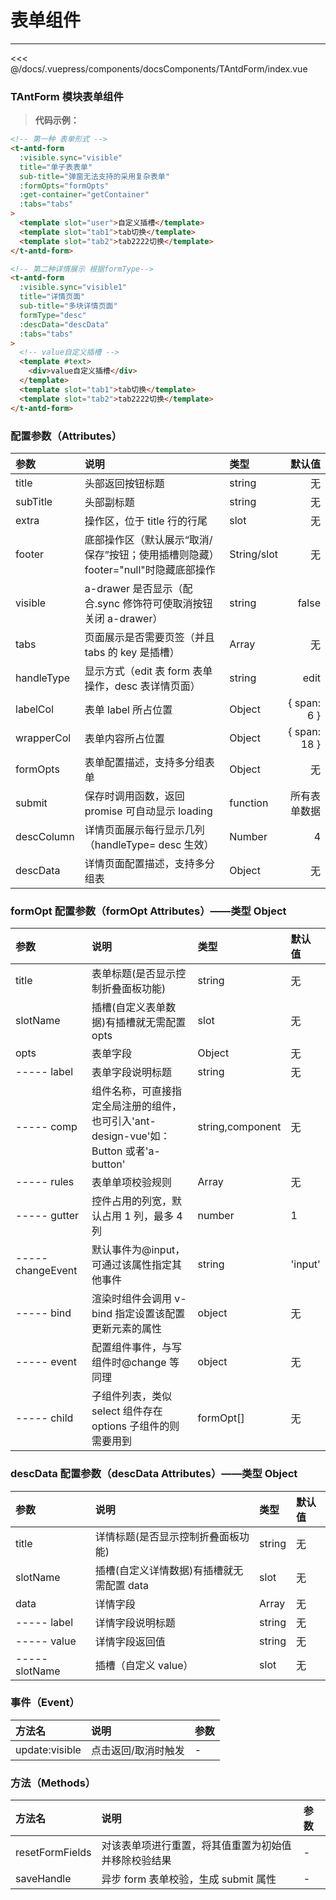 # 表单组件

---

<common-code-format>
  <docsComponents-TAntdForm-index slot="source"></docsComponents-TAntdForm-index>
  <<< @/docs/.vuepress/components/docsComponents/TAntdForm/index.vue
</common-code-format>

### TAntForm 模块表单组件

> **代码示例：**

```html
<!-- 第一种 表单形式 -->
<t-antd-form
  :visible.sync="visible"
  title="单子表表单"
  sub-title="弹窗无法支持的采用复杂表单"
  :formOpts="formOpts"
  :get-container="getContainer"
  :tabs="tabs"
>
  <template slot="user">自定义插槽</template>
  <template slot="tab1">tab切换</template>
  <template slot="tab2">tab2222切换</template>
</t-antd-form>

<!-- 第二种详情展示 根据formType-->
<t-antd-form
  :visible.sync="visible1"
  title="详情页面"
  sub-title="多块详情页面"
  formType="desc"
  :descData="descData"
  :tabs="tabs"
>
  <!-- value自定义插槽 -->
  <template #text>
    <div>value自定义插槽</div>
  </template>
  <template slot="tab1">tab切换</template>
  <template slot="tab2">tab2222切换</template>
</t-antd-form>
```

### 配置参数（Attributes）

| 参数       | 说明                                                                             | 类型        |       默认值 |
| :--------- | :------------------------------------------------------------------------------- | :---------- | -----------: |
| title      | 头部返回按钮标题                                                                 | string      |           无 |
| subTitle   | 头部副标题                                                                       | string      |           无 |
| extra      | 操作区，位于 title 行的行尾                                                      | slot        |           无 |
| footer     | 底部操作区（默认展示“取消/保存”按钮；使用插槽则隐藏）footer="null"时隐藏底部操作 | String/slot |           无 |
| visible    | a-drawer 是否显示（配合.sync 修饰符可使取消按钮关闭 a-drawer）                   | string      |        false |
| tabs       | 页面展示是否需要页签（并且 tabs 的 key 是插槽）                                  | Array       |           无 |
| handleType | 显示方式（edit 表 form 表单操作，desc 表详情页面）                               | string      |         edit |
| labelCol   | 表单 label 所占位置                                                              | Object      |  { span: 6 } |
| wrapperCol | 表单内容所占位置                                                                 | Object      | { span: 18 } |
| formOpts   | 表单配置描述，支持多分组表单                                                     | Object      |           无 |
| submit     | 保存时调用函数，返回 promise 可自动显示 loading                                  | function    | 所有表单数据 |
| descColumn | 详情页面展示每行显示几列（handleType= desc 生效）                                | Number      |            4 |
| descData   | 详情页面配置描述，支持多分组表                                                   | Object      |           无 |

### formOpt 配置参数（formOpt Attributes）——类型 Object

| 参数              | 说明                                                                                  | 类型             | 默认值  |
| :---------------- | :------------------------------------------------------------------------------------ | :--------------- | :------ |
| title             | 表单标题(是否显示控制折叠面板功能)                                                    | string           | 无      |
| slotName          | 插槽(自定义表单数据)有插槽就无需配置 opts                                             | slot             | 无      |
| opts              | 表单字段                                                                              | Object           | 无      |
| ----- label       | 表单字段说明标题                                                                      | string           | 无      |
| ----- comp        | 组件名称，可直接指定全局注册的组件，也可引入'ant-design-vue'如：Button 或者'a-button' | string,component | 无      |
| ----- rules       | 表单单项校验规则                                                                      | Array            | 无      |
| ----- gutter      | 控件占用的列宽，默认占用 1 列，最多 4 列                                              | number           | 1       |
| ----- changeEvent | 默认事件为@input，可通过该属性指定其他事件                                            | string           | 'input' |
| ----- bind        | 渲染时组件会调用 v-bind 指定设置该配置更新元素的属性                                  | object           | 无      |
| ----- event       | 配置组件事件，与写组件时@change 等同理                                                | object           | 无      |
| ----- child       | 子组件列表，类似 select 组件存在 options 子组件的则需要用到                           | formOpt[]        | 无      |

### descData 配置参数（descData Attributes）——类型 Object

| 参数           | 说明                                      | 类型   | 默认值 |
| :------------- | :---------------------------------------- | :----- | :----- |
| title          | 详情标题(是否显示控制折叠面板功能)        | string | 无     |
| slotName       | 插槽(自定义详情数据)有插槽就无需配置 data | slot   | 无     |
| data           | 详情字段                                  | Array  | 无     |
| ----- label    | 详情字段说明标题                          | string | 无     |
| ----- value    | 详情字段返回值                            | string | 无     |
| ----- slotName | 插槽（自定义 value）                      | slot   | 无     |

### 事件（Event）

| 方法名         | 说明                | 参数 |
| :------------- | :------------------ | :--- |
| update:visible | 点击返回/取消时触发 | -    |

### 方法（Methods）

| 方法名          | 说明                                                 | 参数 |
| :-------------- | :--------------------------------------------------- | :--- |
| resetFormFields | 对该表单项进行重置，将其值重置为初始值并移除校验结果 | -    |
| saveHandle      | 异步 form 表单校验，生成 submit 属性                 | -    |
